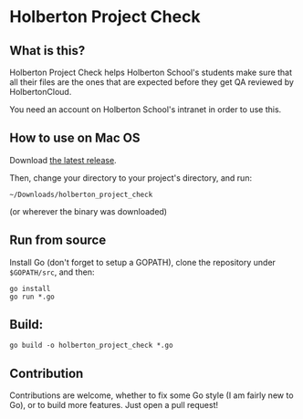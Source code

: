 # Holberton Project Check


## What is this?

Holberton Project Check helps Holberton School's students make sure that all their files are the ones that are expected before they get QA reviewed by HolbertonCloud.

You need an account on Holberton School's intranet in order to use this.


## How to use on Mac OS

Download [the latest release](https://github.com/rudyrigot/holberton_project_check/releases).

Then, change your directory to your project's directory, and run:
```
~/Downloads/holberton_project_check
```
(or wherever the binary was downloaded)


## Run from source

Install Go (don't forget to setup a GOPATH), clone the repository under `$GOPATH/src`, and then:
```
go install
go run *.go
```

## Build:

```
go build -o holberton_project_check *.go
```


## Contribution

Contributions are welcome, whether to fix some Go style (I am fairly new to Go), or to build more features. Just open a pull request!
